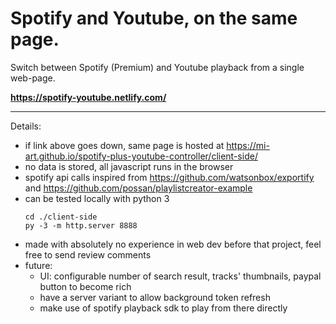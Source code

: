 # Spotify and Youtube, on the same page.

Switch between Spotify (Premium) and Youtube playback from a single web-page.

**<https://spotify-youtube.netlify.com/>**

-----------------

Details:

- if link above goes down, same page is hosted at https://mi-art.github.io/spotify-plus-youtube-controller/client-side/
- no data is stored, all javascript runs in the browser
- spotify api calls inspired from https://github.com/watsonbox/exportify and https://github.com/possan/playlistcreator-example
- can be tested locally with python 3
    ```
    cd ./client-side
    py -3 -m http.server 8888 
    ```
- made with absolutely no experience in web dev before that project, feel free to send review comments
- future:
    - UI: configurable number of search result, tracks' thumbnails, paypal button to become rich
    - have a server variant to allow background token refresh
    - make use of spotify playback sdk to play from there directly
